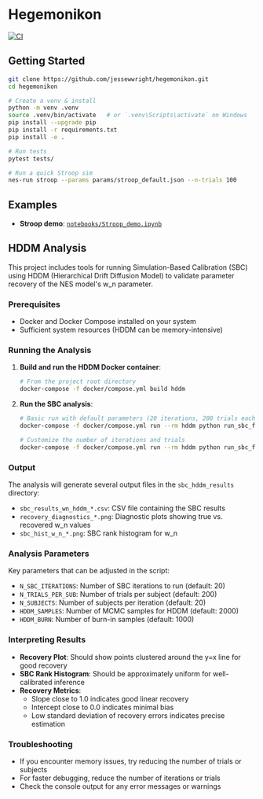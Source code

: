 # Hegemonikon

[![CI](https://github.com/jessewwright/hegemonikon/actions/workflows/ci.yml/badge.svg)](https://github.com/jessewwright/hegemonikon/actions)

## Getting Started

```bash
git clone https://github.com/jessewwright/hegemonikon.git
cd hegemonikon

# Create a venv & install
python -m venv .venv
source .venv/bin/activate   # or `.venv\Scripts\activate` on Windows
pip install --upgrade pip
pip install -r requirements.txt
pip install -e .

# Run tests
pytest tests/

# Run a quick Stroop sim
nes-run stroop --params params/stroop_default.json --n-trials 100
```

## Examples

- **Stroop demo**: [`notebooks/Stroop_demo.ipynb`](notebooks/Stroop_demo.ipynb)

## HDDM Analysis

This project includes tools for running Simulation-Based Calibration (SBC) using HDDM (Hierarchical Drift Diffusion Model) to validate parameter recovery of the NES model's w_n parameter.

### Prerequisites

- Docker and Docker Compose installed on your system
- Sufficient system resources (HDDM can be memory-intensive)

### Running the Analysis

1. **Build and run the HDDM Docker container**:

   ```bash
   # From the project root directory
   docker-compose -f docker/compose.yml build hddm
   ```

2. **Run the SBC analysis**:

   ```bash
   # Basic run with default parameters (20 iterations, 200 trials each)
   docker-compose -f docker/compose.yml run --rm hddm python run_sbc_for_wn_with_hddm.py
   
   # Customize the number of iterations and trials
   docker-compose -f docker/compose.yml run --rm hddm python run_sbc_for_wn_with_hddm.py --sbc_iterations 20 --n_trials 200
   ```

### Output

The analysis will generate several output files in the `sbc_hddm_results` directory:

- `sbc_results_wn_hddm_*.csv`: CSV file containing the SBC results
- `recovery_diagnostics_*.png`: Diagnostic plots showing true vs. recovered w_n values
- `sbc_hist_w_n_*.png`: SBC rank histogram for w_n

### Analysis Parameters

Key parameters that can be adjusted in the script:

- `N_SBC_ITERATIONS`: Number of SBC iterations to run (default: 20)
- `N_TRIALS_PER_SUB`: Number of trials per subject (default: 200)
- `N_SUBJECTS`: Number of subjects per iteration (default: 20)
- `HDDM_SAMPLES`: Number of MCMC samples for HDDM (default: 2000)
- `HDDM_BURN`: Number of burn-in samples (default: 1000)

### Interpreting Results

- **Recovery Plot**: Should show points clustered around the y=x line for good recovery
- **SBC Rank Histogram**: Should be approximately uniform for well-calibrated inference
- **Recovery Metrics**:
  - Slope close to 1.0 indicates good linear recovery
  - Intercept close to 0.0 indicates minimal bias
  - Low standard deviation of recovery errors indicates precise estimation

### Troubleshooting

- If you encounter memory issues, try reducing the number of trials or subjects
- For faster debugging, reduce the number of iterations or trials
- Check the console output for any error messages or warnings
